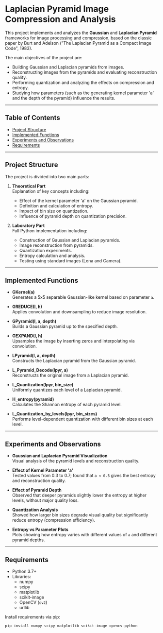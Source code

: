 # Laplacian Pyramid Image Compression and Analysis

This project implements and analyzes the **Gaussian** and **Laplacian Pyramid** frameworks for image processing and compression, based on the classic paper by Burt and Adelson ("The Laplacian Pyramid as a Compact Image Code", 1983).

The main objectives of the project are:
- Building Gaussian and Laplacian pyramids from images.
- Reconstructing images from the pyramids and evaluating reconstruction quality.
- Performing quantization and analyzing the effects on compression and entropy.
- Studying how parameters (such as the generating kernel parameter 'a' and the depth of the pyramid) influence the results.

---

## Table of Contents

- [Project Structure](#project-structure)
- [Implemented Functions](#implemented-functions)
- [Experiments and Observations](#experiments-and-observations)
- [Requirements](#requirements)

---

## Project Structure

The project is divided into two main parts:

1. **Theoretical Part**  
   Explanation of key concepts including:
   - Effect of the kernel parameter 'a' on the Gaussian pyramid.
   - Definition and calculation of entropy.
   - Impact of bin size on quantization.
   - Influence of pyramid depth on quantization precision.

2. **Laboratory Part**  
   Full Python implementation including:
   - Construction of Gaussian and Laplacian pyramids.
   - Image reconstruction from pyramids.
   - Quantization experiments.
   - Entropy calculation and analysis.
   - Testing using standard images (Lena and Camera).

---

## Implemented Functions

- **GKernel(a)**  
  Generates a 5x5 separable Gaussian-like kernel based on parameter `a`.

- **GREDUCE(I, h)**  
  Applies convolution and downsampling to reduce image resolution.

- **GPyramid(I, a, depth)**  
  Builds a Gaussian pyramid up to the specified depth.

- **GEXPAND(I, h)**  
  Upsamples the image by inserting zeros and interpolating via convolution.

- **LPyramid(I, a, depth)**  
  Constructs the Laplacian pyramid from the Gaussian pyramid.

- **L_Pyramid_Decode(lpyr, a)**  
  Reconstructs the original image from a Laplacian pyramid.

- **L_Quantization(lpyr, bin_size)**  
  Uniformly quantizes each level of a Laplacian pyramid.

- **H_entropy(pyramid)**  
  Calculates the Shannon entropy of each pyramid level.

- **L_Quantization_by_levels(lpyr, bin_sizes)**  
  Performs level-dependent quantization with different bin sizes at each level.

---

## Experiments and Observations

- **Gaussian and Laplacian Pyramid Visualization**  
  Visual analysis of the pyramid levels and reconstruction quality.

- **Effect of Kernel Parameter 'a'**  
  Tested values from 0.3 to 0.7; found that `a ≈ 0.5` gives the best entropy and reconstruction quality.

- **Effect of Pyramid Depth**  
  Observed that deeper pyramids slightly lower the entropy at higher levels, without major quality loss.

- **Quantization Analysis**  
  Showed how larger bin sizes degrade visual quality but significantly reduce entropy (compression efficiency).

- **Entropy vs Parameter Plots**  
  Plots showing how entropy varies with different values of `a` and different pyramid depths.

---

## Requirements

- Python 3.7+
- Libraries:
  - numpy
  - scipy
  - matplotlib
  - scikit-image
  - OpenCV (`cv2`)
  - urllib

Install requirements via pip:

```bash
pip install numpy scipy matplotlib scikit-image opencv-python

